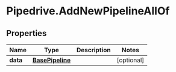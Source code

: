 # Pipedrive.AddNewPipelineAllOf

## Properties

Name | Type | Description | Notes
------------ | ------------- | ------------- | -------------
**data** | [**BasePipeline**](.md) |  | [optional] 


